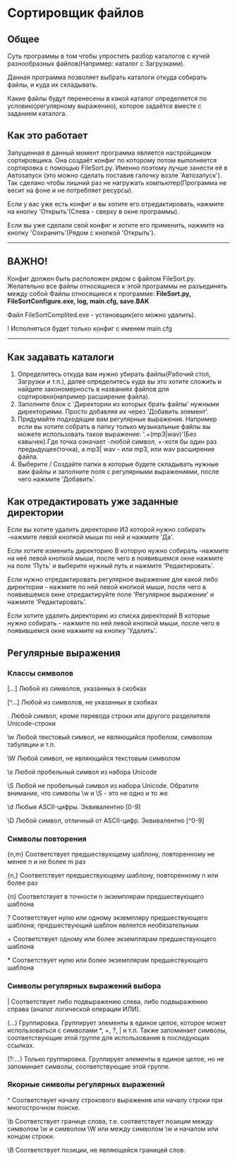 # Сортировщик файлов

## Общее

Суть программы в том чтобы упростить разбор каталогов с кучей разнообразных файлов(Например: каталог с Загрузками). 

Данная программа позволяет выбрать каталоги откуда собирать файлы, и куда их складывать.

Какие файлы будут перенесены в какой каталог определяется по условию(регулярному выражению), которое задаётся вместе с заданием каталога.


## Как это работает

Запущенная в данный момент программа является настройщиком сортировщика. Она создаёт конфиг по которому потом выполняется сортировка с помощью FileSort.py. Именно поэтому лучше занести её в Автозапуск (это можно сделать поставив галочку возле 'Автозапуск'). Так сделано чтобы лишний раз не нагружать компьютер(Программа не весит на фоне и не потребляет ресурсы).

Если у вас уже есть конфиг и вы хотите его отредактировать, нажмите на кнопку 'Открыть'(Слева - сверху в окне программы).

Если вы уже сделали свой конфиг и хотите его применить, нажмите на кнопку 'Сохранить'(Рядом с кнопкой 'Открыть').

---

## ВАЖНО!
Конфиг должен быть расположен рядом с файлом FileSort.py.
Желательно все файлы относящиеся к этой программы не разъединять между собой
Файлы относящиеся к программе: **FileSort.py, FileSortConfigure.exe, log, main.cfg, save.BAK**

Файл FileSortComplited.exe - установщик(его можно удалить).

! Исполняться будет только конфиг с именем main.cfg

---

## Как задавать каталоги

1. Определитесь откуда вам нужно убирать файлы(Рабочий стол, Загрузки и т.п.), далее определитесь куда вы это хотите сложить и найдите закономерность в названиях файлов для сортировки(например расширение файла).
2. Заполните блок с 'Директории из которых брать файлы' нужными директориями. Просто добавляя их через 'Добавить элемент'.
3. Придумайте подходящие вам регулярные выражения. Например если вы хотите собрать в папку только музыкальные файлы вы можете использовать такое выражение: '.+(mp3|wav)'(Без кавычек).Где точка означает -любой символ, +-хотя бы один раз предыдущее(точка), а mp3| wav - или mp3, или wav расширение файла.
4. Выберите / Создайте папки в которые будете складывать нужные вам файлы и заполните поля с регулярными выражениями, после чего нажмите 'Добавить'.

## Как отредактировать уже заданные директории

Если вы хотите удалить директорию ИЗ которой нужно собирать -нажмите левой кнопкой мыши по ней и нажмите 'Да'.

Если хотите изменить директорию В которую нужно собирать -нажмите на неё левой кнопкой мыши, после чего в появившемся окне нажмите на поле 'Путь' и выберите нужный путь и нажмите 'Редактировать'.

Если нужно отредактировать регулярное выражение для какой либо директории - 
нажмите по ней левой кнопкой мыши, после чего в появившемся окне отредактируйте поле 'Регулярное выражение' и нажмите 'Редактировать'.

Если хотите удалить директорию из списка директорий В которые нужно собирать - нажмите по ней левой кнопкой мыши, после чего в появившемся окне нажмите на кнопку 'Удалить'.

## Регулярные выражения
###  Классы символов

[...]	Любой из символов, указанных в скобках

[^...]	Любой из символов, не указанных в скобках

\.	Любой символ, кроме перевода строки или другого разделителя Unicode-строки

\w	Любой текстовый символ, не являющийся пробелом, символом табуляции и т.п.

\W	Любой символ, не являющийся текстовым символом

\s	Любой пробельный символ из набора Unicode

\S	Любой не пробельный символ из набора Unicode. Обратите внимание, что символы \w и \S - это не одно и то же

\d	Любые ASCII-цифры. Эквивалентно [0-9]

\D	Любой символ, отличный от ASCII-цифр. Эквивалентно [^0-9]

### Символы повторения

{n,m}	Соответствует предшествующему шаблону, повторенному не менее n и не более m раз

{n,}	Соответствует предшествующему шаблону, повторенному n или более раз

{n}	Соответствует в точности n экземплярам предшествующего шаблона

\?	Соответствует нулю или одному экземпляру предшествующего шаблона; предшествующий шаблон является необязательным

\+	Соответствует одному или более экземплярам предшествующего шаблона

\*	Соответствует нулю или более экземплярам предшествующего шаблона

### Символы регулярных выражений выбора

\|	Соответствует либо подвыражению слева, либо подвыражению справа (аналог логической операции ИЛИ).

(...)	Группировка. Группирует элементы в единое целое, которое может использоваться с символами *, +, ?, | и т.п. Также запоминает символы, соответствующие этой группе для использования в последующих ссылках.

(?:...)	Только группировка. Группирует элементы в единое целое, но не запоминает символы, соответствующие этой группе.
            
### Якорные символы регулярных выражений

^	Соответствует началу строкового выражения или началу строки при многострочном поиске.

\b	Соответствует границе слова, т.е. соответствует позиции между символом \w и символом \W или между символом \w и началом или концом строки.

\B	Соответствует позиции, не являющейся границей слов.
